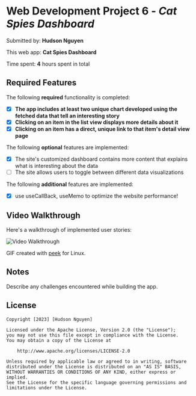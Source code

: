 # Web Development Project 6 - _Cat Spies Dashboard_

Submitted by: **Hudson Nguyen**

This web app: **Cat Spies Dashboard**

Time spent: **4** hours spent in total

## Required Features

The following **required** functionality is completed:

- [x] **The app includes at least two unique chart developed using the fetched data that tell an interesting story**
- [x] **Clicking on an item in the list view displays more details about it**
- [x] **Clicking on an item has a direct, unique link to that item's detail view page**

The following **optional** features are implemented:

- [x] The site's customized dashboard contains more content that explains what is interesting about the data
- [ ] The site allows users to toggle between different data visualizations

The following **additional** features are implemented:

- [x] use useCallBack, useMemo to optimize the website performance!

## Video Walkthrough

Here's a walkthrough of implemented user stories:

<img src='./src/assets/unit06.gif' title='Video Walkthrough' width='' alt='Video Walkthrough' />

<!-- Replace this with whatever GIF tool you used! -->

GIF created with [peek](https://github.com/phw/peek) for Linux.

## Notes

Describe any challenges encountered while building the app.

## License

    Copyright [2023] [Hudson Nguyen]

    Licensed under the Apache License, Version 2.0 (the "License");
    you may not use this file except in compliance with the License.
    You may obtain a copy of the License at

        http://www.apache.org/licenses/LICENSE-2.0

    Unless required by applicable law or agreed to in writing, software
    distributed under the License is distributed on an "AS IS" BASIS,
    WITHOUT WARRANTIES OR CONDITIONS OF ANY KIND, either express or implied.
    See the License for the specific language governing permissions and
    limitations under the License.
